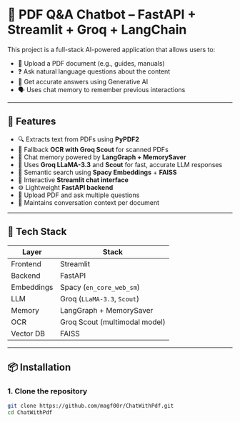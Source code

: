 # 📘 PDF Q&A Chatbot – FastAPI + Streamlit + Groq + LangChain

This project is a full-stack AI-powered application that allows users to:

- 📄 Upload a PDF document (e.g., guides, manuals)
- ❓ Ask natural language questions about the content
- 🧠 Get accurate answers using Generative AI
- 🗣️ Uses chat memory to remember previous interactions

---

## 🚀 Features

- 🔍 Extracts text from PDFs using **PyPDF2**
- 🧾 Fallback **OCR with Groq Scout** for scanned PDFs
- 🧠 Chat memory powered by **LangGraph + MemorySaver**
- 🤖 Uses **Groq LLaMA-3.3** and **Scout** for fast, accurate LLM responses
- 🧠 Semantic search using **Spacy Embeddings** + **FAISS**
- 💬 Interactive **Streamlit chat interface**
- ⚙️ Lightweight **FastAPI backend**
- 📂 Upload PDF and ask multiple questions
- 🧠 Maintains conversation context per document

---

## 🧰 Tech Stack

| Layer       | Stack                                |
|-------------|--------------------------------------|
| Frontend    | Streamlit                            |
| Backend     | FastAPI                              |
| Embeddings  | Spacy (`en_core_web_sm`)             |
| LLM         | Groq (`LLaMA-3.3`, `Scout`)           |
| Memory      | LangGraph + MemorySaver              |
| OCR         | Groq Scout (multimodal model)        |
| Vector DB   | FAISS                                |

---

## 📦 Installation

### 1. Clone the repository

```bash
git clone https://github.com/magf00r/ChatWithPdf.git
cd ChatWithPdf
